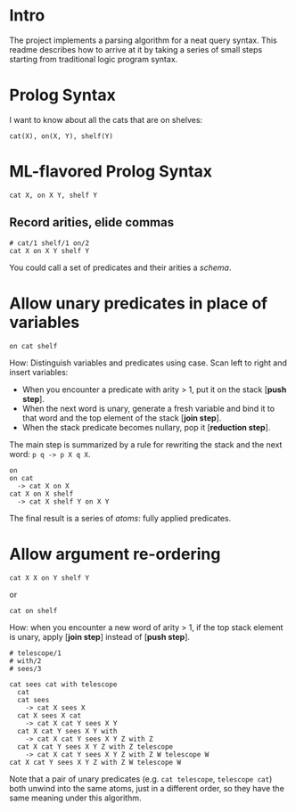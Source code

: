 # Intro
The project implements a parsing algorithm for a neat query syntax.
This readme describes how to arrive at it by taking a series of small steps starting from traditional logic program syntax.

# Prolog Syntax
I want to know about all the cats that are on shelves:

```
cat(X), on(X, Y), shelf(Y)
```

# ML-flavored Prolog Syntax

```
cat X, on X Y, shelf Y
```

## Record arities, elide commas

```
# cat/1 shelf/1 on/2
cat X on X Y shelf Y
```

You could call a set of predicates and their arities a *schema*.

# Allow unary predicates in place of variables

```
on cat shelf
```

How: Distinguish variables and predicates using case.
Scan left to right and insert variables:

- When you encounter a predicate with arity > 1, put it on the stack [**push step**].
- When the next word is unary, generate a fresh variable and bind it to that word and the top element of the stack [**join step**].
- When the stack predicate becomes nullary, pop it [**reduction step**].

The main step is summarized by a rule for rewriting the stack and the next word: `p q -> p X q X`.

```
on
on cat
  -> cat X on X
cat X on X shelf
  -> cat X shelf Y on X Y
```

The final result is a series of *atoms*: fully applied predicates.

# Allow argument re-ordering

```
cat X X on Y shelf Y
```

or

```
cat on shelf
```

How: when you encounter a new word of arity > 1, if the top stack element is unary,
apply [**join step**] instead of [**push step**].

```
# telescope/1
# with/2
# sees/3

cat sees cat with telescope
  cat
  cat sees
    -> cat X sees X
  cat X sees X cat
    -> cat X cat Y sees X Y
  cat X cat Y sees X Y with
    -> cat X cat Y sees X Y Z with Z
  cat X cat Y sees X Y Z with Z telescope
    -> cat X cat Y sees X Y Z with Z W telescope W
cat X cat Y sees X Y Z with Z W telescope W
```

Note that a pair of unary predicates (e.g. `cat telescope`, `telescope cat`) both unwind into the same atoms, just in a different order, so they have the same meaning under this algorithm.
